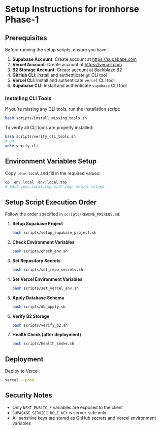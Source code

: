 # Setup Instructions for ironhorse Phase-1

## Prerequisites

Before running the setup scripts, ensure you have:

1. **Supabase Account**: Create account at https://supabase.com
2. **Vercel Account**: Create account at https://vercel.com
3. **B2 Storage Account**: Create account at Backblaze B2
4. **GitHub CLI**: Install and authenticate `gh` CLI tool
5. **Vercel CLI**: Install and authenticate `vercel` CLI tool
6. **Supabase CLI**: Install and authenticate `supabase` CLI tool

### Installing CLI Tools

If you're missing any CLI tools, run the installation script:

```bash
bash scripts/install_missing_tools.sh
```

To verify all CLI tools are properly installed:

```bash
bash scripts/verify_cli_tools.sh
# OR
make verify-cli
```

## Environment Variables Setup

Copy `.env.local` and fill in the required values:

```bash
cp .env.local .env.local.tmp
# Edit .env.local.tmp with your actual values
```

## Setup Script Execution Order

Follow the order specified in `scripts/README_PREREQS.md`:

1. **Setup Supabase Project**
   ```bash
   bash scripts/setup_supabase_project.sh
   ```

2. **Check Environment Variables**
   ```bash
   bash scripts/check_env.sh
   ```

3. **Set Repository Secrets** 
   ```bash
   bash scripts/set_repo_secrets.sh
   ```

4. **Set Vercel Environment Variables**
   ```bash
   bash scripts/set_vercel_env.sh
   ```

5. **Apply Database Schema**
   ```bash
   bash scripts/db_apply.sh
   ```

6. **Verify B2 Storage**
   ```bash
   bash scripts/verify_b2.sh
   ```

7. **Health Check (after deployment)**
   ```bash
   bash scripts/health_smoke.sh
   ```

## Deployment

Deploy to Vercel:
```bash
vercel --prod
```

## Security Notes

- Only `NEXT_PUBLIC_*` variables are exposed to the client
- `SUPABASE_SERVICE_ROLE_KEY` is server-side only
- All sensitive keys are stored as GitHub secrets and Vercel environment variables